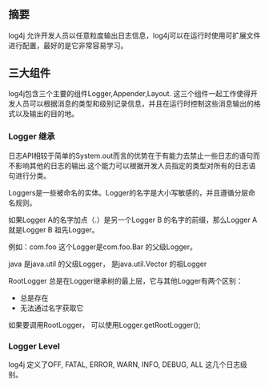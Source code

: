 # 

## 摘要

log4j 允许开发人员以任意粒度输出日志信息，log4j可以在运行时使用可扩展文件进行配置，最好的是它非常容易学习。



## 三大组件

log4j包含三个主要的组件Logger,Appender,Layout. 这三个组件一起工作使得开发人员可以根据消息的类型和级别记录信息，并且在运行时控制这些消息输出的格式以及输出的目的地。

### Logger 继承

日志API相较于简单的System.out而言的优势在于有能力去禁止一些日志的语句而不影响其他的日志的输出.这个能力可以根据开发人员指定的类型对所有的日志语句进行分类。

Loggers是一些被命名的实体。Logger的名字是大小写敏感的，并且遵循分层命名规则。

如果Logger A的名字加点（.）是另一个Logger B 的名字的前缀，那么Logger A就是Logger B 祖先Logger。



例如：com.foo 这个Logger是com.foo.Bar 的父级Logger。

java 是java.util 的父级Logger， 是java.util.Vector 的祖Logger



RootLogger 总是在Logger继承树的最上层，它与其他Logger有两个区别：

- 总是存在
- 无法通过名字获取它



如果要调用RootLogger， 可以使用Logger.getRootLogger();





### Logger Level

log4j 定义了OFF, FATAL, ERROR, WARN, INFO, DEBUG, ALL 这几个日志级别。